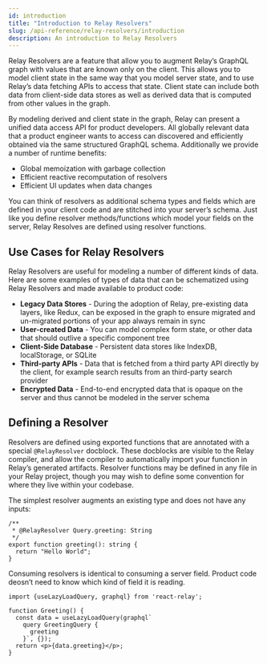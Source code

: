 ```yaml
---
id: introduction
title: "Introduction to Relay Resolvers"
slug: /api-reference/relay-resolvers/introduction
description: An introduction to Relay Resolvers
---
```


Relay Resolvers are a feature that allow you to augment Relay’s GraphQL graph with values that are known only on the client. This allows you to model client state in the same way that you model server state, and to use Relay’s data fetching APIs to access that state. Client state can include both data from client-side data stores as well as derived data that is computed from other values in the graph.

By modeling derived and client state in the graph, Relay can present a unified data access API for product developers. All globally relevant data that a product engineer wants to access can discovered and efficiently obtained via the same structured GraphQL schema. Additionally we provide a number of runtime benefits:

- Global memoization with garbage collection
- Efficient reactive recomputation of resolvers
- Efficient UI updates when data changes

You can think of resolvers as additional schema types and fields which are defined in your client code and are stitched into your server’s schema. Just like you define resolver methods/functions which model your fields on the server, Relay Resolves are defined using resolver functions.

## Use Cases for Relay Resolvers

Relay Resolvers are useful for modeling a number of different kinds of data. Here are some examples of types of data that can be schematized using Relay Resolvers and made available to product code:

* **Legacy Data Stores** - During the adoption of Relay, pre-existing data layers, like Redux, can be exposed in the graph to ensure migrated and un-migrated portions of your app always remain in sync
* **User-created Data** - You can model complex form state, or other data that should outlive a specific component tree
* **Client-Side Database** - Persistent data stores like IndexDB, localStorage, or SQLite
* **Third-party APIs** - Data that is fetched from a third party API directly by the client, for example search results from an third-party search provider
* **Encrypted Data** - End-to-end encrypted data that is opaque on the server and thus cannot be modeled in the server schema

## Defining a Resolver

Resolvers are defined using exported functions that are annotated with a special `@RelayResolver` docblock. These docblocks are visible to the Relay compiler, and allow the compiler to automatically import your function in Relay’s generated artifacts. Resolver functions may be defined in any file in your Relay project, though you may wish to define some convention for where they live within your codebase.

The simplest resolver augments an existing type and does not have any inputs:

```tsx
/**
 * @RelayResolver Query.greeting: String
 */
export function greeting(): string {
  return "Hello World";
}
```

Consuming resolvers is identical to consuming a server field. Product code deosn’t need to know which kind of field it is reading.

```tsx
import {useLazyLoadQuery, graphql} from 'react-relay';

function Greeting() {
  const data = useLazyLoadQuery(graphql`
    query GreetingQuery {
      greeting
    }`, {});
  return <p>{data.greeting}</p>;
}
```